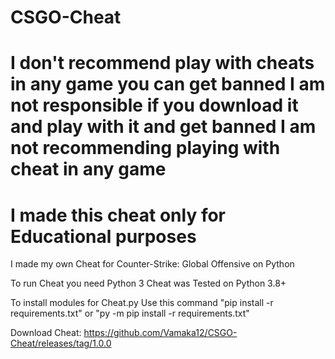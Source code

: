 # CSGO-Cheat

# I don't recommend play with cheats in any game you can get banned I am not responsible if you download it and play with it and get banned I am not recommending playing with cheat in any game

# I made this cheat only for Educational purposes

I made my own Cheat for Counter-Strike: Global Offensive on Python

To run Cheat you need Python 3
Cheat was Tested on Python 3.8+


To install modules for Cheat.py Use this command "pip install -r requirements.txt" or "py -m pip install -r requirements.txt"

Download Cheat: https://github.com/Vamaka12/CSGO-Cheat/releases/tag/1.0.0
